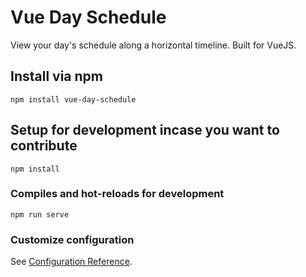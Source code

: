 # Vue Day Schedule
View your day's schedule along a horizontal timeline. Built for VueJS.


## Install via npm
```
npm install vue-day-schedule
```



## Setup for development incase you want to contribute
```
npm install
```

### Compiles and hot-reloads for development
```
npm run serve
```

### Customize configuration
See [Configuration Reference](https://cli.vuejs.org/config/).
